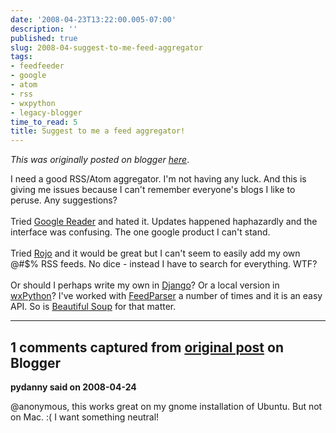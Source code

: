 ```yaml
---
date: '2008-04-23T13:22:00.005-07:00'
description: ''
published: true
slug: 2008-04-suggest-to-me-feed-aggregator
tags:
- feedfeeder
- google
- atom
- rss
- wxpython
- legacy-blogger
time_to_read: 5
title: Suggest to me a feed aggregator!
---
```


*This was originally posted on blogger [here](https://pydanny.blogspot.com/2008/04/suggest-to-me-feed-aggregator.html)*.

I need a good RSS/Atom aggregator.  I'm not having any luck.  And this is giving me issues because I can't remember everyone's blogs I like to peruse.  Any suggestions?<br /><br />Tried <a href="http://www.google.com/reader">Google Reader</a> and hated it.  Updates happened haphazardly and the interface was confusing.  The one google product I can't stand.<br /><span id="formatbar_Buttons" style="display: block;"><span class="down" id="formatbar_CreateLink" style="display: block;" title="Link"></span></span><br />Tried <a href="http://www.rojo.com/">Rojo</a> and it would be great but I can't seem to easily add my own @#$% RSS feeds.  No dice - instead I have to search for everything.  WTF?<br /><br />Or should I perhaps write my own in <a href="http://djangoproject.com">Django</a>?  Or a local version in <a href="http://wxpython.org">wxPython</a>?  I've worked with <a href="http://feedparser.org/">FeedParser</a> a number of times and it is an easy API.  So is <a href="http://www.crummy.com/software/BeautifulSoup/">Beautiful</a><a href="http://www.crummy.com/software/BeautifulSoup/"> Soup</a> for that matter.

---

## 1 comments captured from [original post](https://pydanny.blogspot.com/2008/04/suggest-to-me-feed-aggregator.html) on Blogger

**pydanny said on 2008-04-24**

@anonymous, this works great on my gnome installation of Ubuntu.  But not on Mac.  :(  I want something neutral!

